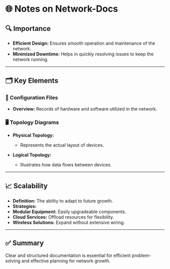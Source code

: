 # 🌐 Notes on Network-Docs

## 🔍 Importance

- **Efficient Design:** Ensures smooth operation and maintenance of the network.
- **Minimized Downtime:** Helps in quickly resolving issues to keep the network running.

---

## 🗂️ Key Elements

### 📁 Configuration Files

- **Overview:** Records of hardware and software utilized in the network.

### 🖥️ Topology Diagrams

- **Physical Topology:** 
  - Represents the actual layout of devices.
  
- **Logical Topology:** 
  - Illustrates how data flows between devices.

---

## 📈 Scalability

- **Definition:** The ability to adapt to future growth.
- **Strategies:**
- **Modular Equipment:** Easily upgradeable components.
- **Cloud Services:** Offload resources for flexibility.
- **Wireless Solutions:** Expand without extensive wiring.

---

## ✅ Summary

Clear and structured documentation is essential for efficient problem-solving and effective planning for network growth.
